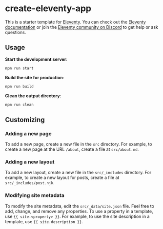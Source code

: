 # create-eleventy-app

This is a starter template for [Eleventy](https://www.11ty.dev/).
You can check out the [Eleventy documentation](https://www.11ty.dev/docs/) or join the [Eleventy community on Discord](https://discord.gg/GBkBy9u) to get help or ask questions.

## Usage

**Start the development server**:

```sh
npm run start
```

**Build the site for production**:

```sh
npm run build
```

**Clean the output directory**:

```sh
npm run clean
```

## Customizing

### Adding a new page

To add a new page, create a new file in the `src` directory. For example, to create a new page at the URL `/about`, create a file at `src/about.md`.

### Adding a new layout

To add a new layout, create a new file in the `src/_includes` directory. For example, to create a new layout for posts, create a file at `src/_includes/post.njk`.

### Modifying site metadata

To modify the site metadata, edit the `src/_data/site.json` file. Feel free to add, change, and remove any properties.
To use a property in a template, use `{{ site.<property> }}`. For example, to use the site description in a template, use `{{ site.description }}`.

